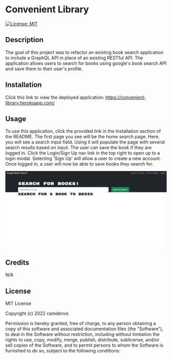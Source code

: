 # Convenient Library
[![License: MIT](https://img.shields.io/badge/License-MIT-yellow.svg)](https://opensource.org/licenses/MIT)
## Description 
The goal of this project was to refactor an existing book search application to include a GraphQL API in place of an existing RESTful API. The application allows users to search for books using google's book search API and save them to their user's profile.

## Installation
Click this link to view the deployed application: https://convenient-library.herokuapp.com/

## Usage
To use this application, click the provided link in the Installation section of the README. The first page you see will be the home search page. Here, you will see a search input field. Using it will populate the page with several search results based on input. The user can save the book if they are logged in. Click the Login/Sign Up nav link in the top right to open up to a login modal. Selecting 'Sign Up' will allow a user to create a new account. Once logged in, a user will now be able to save books they search for.

![Home Page](/client/public/Screenshot%20(48).png)


## Credits
N/A

## License
MIT License

Copyright (c) 2022 camdenvs

Permission is hereby granted, free of charge, to any person obtaining a copy
of this software and associated documentation files (the "Software"), to deal
in the Software without restriction, including without limitation the rights
to use, copy, modify, merge, publish, distribute, sublicense, and/or sell
copies of the Software, and to permit persons to whom the Software is
furnished to do so, subject to the following conditions:
